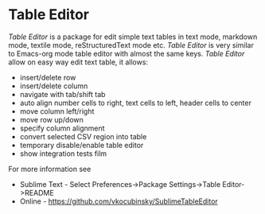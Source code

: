 # Table Editor

*Table Editor* is a package for edit simple text tables in text mode, markdown mode, textile mode, reStructuredText mode etc. *Table Editor* is very similar to Emacs-org mode table editor with almost the same keys. *Table Editor* allow on easy way edit text table, it allows:

- insert/delete row
- insert/delete column
- navigate with tab/shift tab 
- auto align number cells to right, text cells to left, header cells to center
- move column left/right
- move row up/down
- specify column alignment
- convert selected CSV region into table
- temporary disable/enable table editor
- show integration tests film

For more information see

* Sublime Text - Select Preferences->Package Settings->Table Editor->README
* Online - https://github.com/vkocubinsky/SublimeTableEditor




